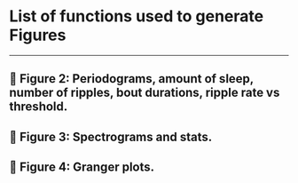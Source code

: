 # List of functions used to generate Figures
------------------

## :file_folder: Figure 2: Periodograms, amount of sleep, number of ripples, bout durations, ripple rate vs threshold.  

## :file_folder: Figure 3: Spectrograms and stats.

## :file_folder: Figure 4: Granger plots. 

